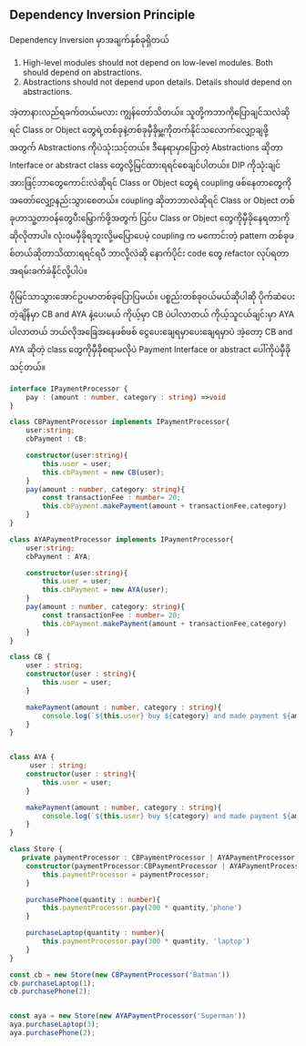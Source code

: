 ## Dependency Inversion Principle

 Dependency Inversion မှာအချက်နှစ်ခုရှိတယ်

1. High-level modules should not depend on low-level modules. Both should depend on abstractions.
2. Abstractions should not depend upon details. Details should depend on abstractions.

အဲ့တာနားလည်ရခက်တယ်မလား ကျွန်တော်သိတယ်။ သူတို့ကဘာကိုပြောချင်သလဲဆိုရင် Class or Object တွေရဲ့တစ်ခုနဲ့တစ်ခုမှီခိုမှူ့ကိုတက်နိုင်သလောက်လျှော့ချဖို့ အတွက် Abstractions ကိုပဲသုံးသင့်တယ်။ ဒီနေရာမှာပြောတဲ့ Abstractions ဆိုတာ  Interface or abstract class တွေလို့မြင်ထားရရင်စေချင်ပါတယ်။ DIP ကိုသုံးချင်အားဖြင့်ဘာတွေကောင်းလဲဆိုရင် Class or Object တွေရဲ coupling ဖစ်နေတာတွေကိုအတော်လျှော့နည်းသွားစေတယ်။ coupling ဆိုတာဘာလဲဆိုရင် Class or Object တစ်ခုဟာသူ့တာ၀န်တွေပီးမြှောက်ဖို့အတွက် ပြင်ပ Class or Object တွေကိုမှီခိုနေရတာကိုဆိုလိုတာပါ။ လုံး၀မမှီခိုရဘူးလို့မပြောပေမဲ့ coupling က မကောင်းတဲ့  pattern တစ်ခုဖစ်တယ်ဆိုတာသိထားရရင်ရပီ ဘာလို့လဲဆို နောက်ပိုင်း code တွေ refactor လုပ်ရတာအရမ်းခက်ခဲနိုင်လို့ပါပဲ။

ပိုမြင်သာသွားအောင်ဥပမာတစ်ခုပြောပြမယ်။ ပစ္စည်းတစ်ခု၀ယ်မယ်ဆိုပါဆို ပိုက်ဆံပေးတဲ့ချိန်မှာ CB and AYA နဲ့ပေးမယ် ကိုယ့်မှာ CB ပဲပါလာတယ် ကိုယ့်သူငယ်ချင်းမှာ AYA ပါလာတယ် ဘယ်လိုအခြေအနေဖစ်ဖစ် ငွေပေးချေရမှာပေးချေရမှာပဲ အဲ့တော့ CB and AYA ဆိုတဲ့ class တွေကိုမှီခိုစရာမလိုပဲ Payment Interface or abstract  ပေါ်ကိုပဲမှီခိုသင့်တယ်။

```typescript
interface IPaymentProcessor {
    pay : (amount : number, category : string) =>void
}

class CBPaymentProcessor implements IPaymentProcessor{
    user:string;
    cbPayment : CB;

    constructor(user:string){
        this.user = user;
        this.cbPayment = new CB(user);
    }
    pay(amount : number, category: string){
        const transactionFee : number= 20;
        this.cbPayment.makePayment(amount + transactionFee,category)
    }
}

class AYAPaymentProcessor implements IPaymentProcessor{
    user:string;
    cbPayment : AYA;

    constructor(user:string){
        this.user = user;
        this.cbPayment = new AYA(user);
    }
    pay(amount : number, category: string){
        const transactionFee : number= 20;
        this.cbPayment.makePayment(amount + transactionFee,category)
    }
}

class CB {
    user : string;
    constructor(user : string){
        this.user = user;
    }

    makePayment(amount : number, category : string){
        console.log(`${this.user} buy ${category} and made payment ${amount} with CB Bank`)
    }
}


class AYA {
     user : string;
    constructor(user : string){
        this.user = user;
    }

    makePayment(amount : number, category : string){
        console.log(`${this.user} buy ${category} and made payment ${amount} with AYA Bank`)
    }
}

class Store {
   private paymentProcessor : CBPaymentProcessor | AYAPaymentProcessor;
    constructor(paymentProcessor:CBPaymentProcessor | AYAPaymentProcessor){
        this.paymentProcessor = paymentProcessor;
    }

    purchasePhone(quantity : number){
        this.paymentProcessor.pay(200 * quantity,'phone')
    }

    purchaseLaptop(quantity : number){
        this.paymentProcessor.pay(300 * quantity, 'laptop')
    }
}

const cb = new Store(new CBPaymentProcessor('Batman'))
cb.purchaseLaptop(1);
cb.purchasePhone(2);


const aya = new Store(new AYAPaymentProcessor('Superman'))
aya.purchaseLaptop(3);
aya.purchasePhone(2);
```

